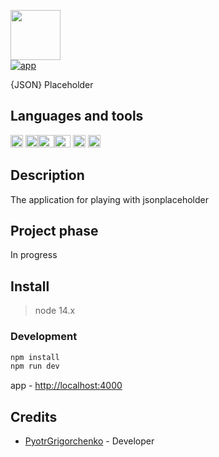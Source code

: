 <a href="https://cursor-games-app.herokuapp.com/"><img height="80" src="https://i.ibb.co/fnfMS6W/logo-git.png"></a>  
[![app](https://img.shields.io/badge/deploy-passing-green)](https://cursor-games-app.herokuapp.com/)

{JSON} Placeholder

## Languages and tools

<img src="https://upload.wikimedia.org/wikipedia/commons/3/3b/Javascript_Logo.png" width=20 height=20 alt="JavaScript"/> <img src="https://upload.wikimedia.org/wikipedia/commons/thumb/4/4c/Typescript_logo_2020.svg/1024px-Typescript_logo_2020.svg.png" width=20 height=20 alt="TypeScript"/><img src="https://upload.wikimedia.org/wikipedia/commons/thumb/a/a7/React-icon.svg/800px-React-icon.svg.png" width=26 height=20 alt="React"/><img src="https://www.docker.com/sites/default/files/d8/2019-07/Moby-logo.png" width=26 height=20 alt="docker"/>  <img src="https://github.com/webpack/media/blob/master/logo/icon-square-big.svg" width=20 height=20 alt="webpack"/> <img src="https://cdn.worldvectorlogo.com/logos/material-ui.svg" width=20 height=20 alt="material-ui"/> 

## Description

The application for playing with jsonplaceholder

## Project phase

In progress

## Install

> node 14.x

### Development

```bash
npm install
npm run dev
```
app - [http://localhost:4000](http://localhost:4000)

## Credits

* [PyotrGrigorchenko](https://github.com/PyotrGrogorchenko) - Developer
